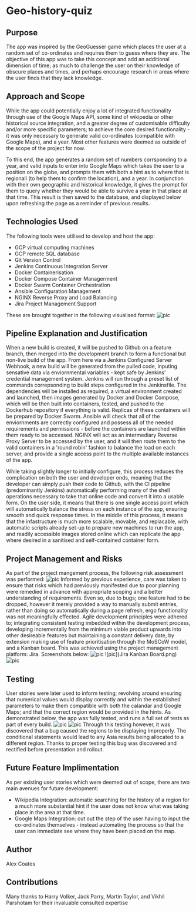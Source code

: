# Geo-history-quiz

## Purpose
The app was inspired by the GeoGuesser game which places the user at a random set of co-ordinates and requires them to guess where they are. The objective of this app was to take this concept and add an additional dimension of time; as much to challenge the user on their knowledge of obscure places and times, and perhaps encourage research in areas where the user finds that they lack knowledge.

## Approach and Scope
While the app could potentially enjoy a lot of integrated functionality through use of the Google Maps API, some kind of wikipedia or other historical source integration, and a greater degree of customisable difficulty and/or more specific parameters; to achieve the core desired functionality - it was only necessary to generate valid co-ordinates (compatible with Google Maps), and a year. Most other features were deemed as outside of the scope of the project for now.

To this end, the app generates a random set of numbers corrsponding to a year, and valid inputs to enter into Google Maps which takes the user to a position on the globe, and prompts them with both a hint as to where that is regionall (to help them to confirm the location), and a year. In conjunction with their own geographic and historical knowledge, it gives the prompt for them to query whether they would be able to survive a year in that place at that time. This result is then saved to the database, and displayed below upon refreshing the page as a reminder of previous results.

## Technologies Used
The following tools were utilised to develop and host the app:
- GCP virtual computing machines
- GCP remote SQL database
- Git Version Control
- Jenkins Continuous Integration Server
- Docker Containerisation
- Docker Compose Container Managerment
- Docker Swarm Container Orchestration
- Ansible Configuration Management
- NGINX Reverse Proxy and Load Balancing
- Jira Project Management Support

These are brought together in the following visualised format:
![pic](Pipeline-Diagram.png)

## Pipeline Explanation and Justification
When a new build is created, it will be pushed to Github on a feature branch, then merged into the development branch to form a functional but non-live build of the app. From here via a Jenkins Configured Server Webhook, a new build will be generated from the pulled code, inputing sensative data via enviornmental variables - kept safe by Jenkins' credential management system. Jenkins will run through a preset list of commands correpsonding to build steps configured in the Jenkinsfile. The dependencies will be installed as required, a virtual environment created and launched, then images generated by Docker and Docker Compose, which will be then built into containers, tested, and pushed to the Dockerhub repository if everything is valid. Replicas of these containers will be prepared by Docker Swarm. Ansible will check that all of the enviornments are correctly configured and possess all of the needed requirements and permissions - before the containers are launched within them ready to be accessed. NGINX will act as an intermediary Reverse Proxy Server to be accessed by the user, and it will then route them to the valid containers in a 'round robin' fashion to balance the load on each server, and provide a single access point to the multiple available instances of the app. 

While taking slightly longer to initially configure, this process reduces the complication on both the user and developer ends, meaning that the developer can simply push their code to Github, with the CI pipeline (predominantly Jenkins) automatically performing many of the shell operations necessary to take that online code and convert it into a usable form. On the user side, it means that there is one single access point which will automatically balance the stress on each instance of the app, ensuring smooth and quick response times. In the middle of this process, it means that the infastructure is much more scalable, movable, and replacable, with automatic scripts already set-up to prepare new machines to run the app, and readily accessible images stored online which can replicate the app where desired in a sanitised and self-contained container form. 

## Project Management and Risks
As part of the project mangement process, the following risk assessment was performed:
![pic](Risk-assessment.png)
Informed by previous experience, care was taken to ensure that risks which had previously manifested due to poor planning were remedied in advance with appropriate scoping and a better understanding of requirements. Even so, due to bugs; one feature had to be dropped, however it merely provided a way to manually submit entries, rather than doing so automatically during a page refresh, ergo functionality was not meaningfully effected.
Agile development principles were adhered to; integrating consistent testing imbedded within the development process, developing incrementally from the minimum viable product upwards into other desireable features but maintaining a constant delivery date, by extension making use of feature prioritisation through the MoSCoW model, and a Kanban board. This was achieved using the project management platform: Jira. Screenshots below:
![pic](MoSCoW.png)
![pic](Jira Kanban Board.png)
![pic](User-story.png)
## Testing
User stories were later used to inform testing; revolving around ensuring that numerical values would display correctly and within the established parameters to make them compatible with both the calandar and Google Maps; and that the correct region would be provided in the hints. As demonstrated below, the app was fully tested, and runs a full set of tests as part of every build.
![pic](Test-1.png)
![pic](Test-2.png)
Through this testing however, it was discovered that a bug caused the regions to be displaying improperly. The conditional statements would lead to any Asia results being allocated to a different region. Thanks to proper testing this bug was discovered and rectified before presentation and rollout.

## Future Feature Implimentation
As per existing user stories which were deemed out of scope, there are two main avenues for future development:
- Wikipedia Integration: automatic searching for the history of a region for a much more substantial hint if the user does not know what was taking place in the area at that time.
- Google Maps Integration: cut out the step of the user having to input the co-ordinates themselves - instead automating the process so that the user can immediate see where they have been placed on the map.

## Author
Alex Coates

## Contributions
Many thanks to Harry Volker, Jack Parry, Martin Taylor, and Vikhil Parshotam for their invaluable consulted expertise
